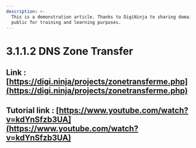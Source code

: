 ```yaml
---
description: >-
  This is a demonstration article. Thanks to DigiNinja to sharing domains to
  public for training and learning purposes.
---
```


# 3.1.1.2 DNS Zone Transfer

## Link : [https://digi.ninja/projects/zonetransferme.php](https://digi.ninja/projects/zonetransferme.php)

## Tutorial link : [https://www.youtube.com/watch?v=kdYnSfzb3UA](https://www.youtube.com/watch?v=kdYnSfzb3UA)

